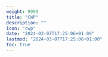 ```yaml
---
weight: 9999
title: "CWP"
description: ""
icon: "cwp"
date: "2024-03-07T17:25:06+01:00"
lastmod: "2024-03-07T17:25:06+01:00"
toc: true
---
```

